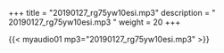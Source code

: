 +++
title = "20190127_rg75yw10esi.mp3"
description = " 20190127_rg75yw10esi.mp3 "
weight = 20
+++

{{< myaudio01 mp3="20190127_rg75yw10esi.mp3" >}}

